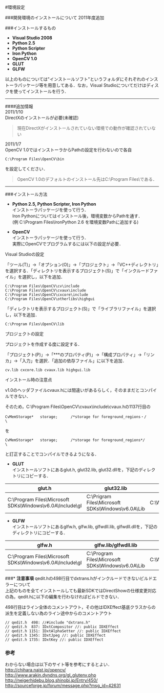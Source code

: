 #環境設定  

###開発環境のインストールについて
2011年度追加  

###インストールするもの  
* **Visual Studio 2008**  
* **Python 2.5**  
* **Python Scripter**  
* **Iron Python**  
* **OpenCV 1.0**  
* **GLUT**  
* **GLFW**  

以上のものについては"インストールソフト"というフォルダにそれぞれのインストーラパッケージ等を用意してある．なお，Visual Studioについてだけはディスクを使ってインストールを行う．  

***
####追加情報  
2011/1/10  
DirectXのインストールが必要(未確認)  
> 現在DirectXがインストールされていない環境での動作が確認されていない  

2011/1/7  
OpenCV 1.0ではインストーラからPathの設定を行わないので各自  

    C:\Program Files\OpenCV\bin  

を設定してください．  
> OpenCV 1.0のデフォルトのインストール先はC:\Program Files\である．  
    
***  

###インストール方法  
* **Python 2.5, Python Scripter, Iron Python**  
インストーラパッケージを使って行う．  
Iron Pythonについてはインストール後，環境変数からPathを通す．  
(例 C:\Program Files\IronPython 2.6 を環境変数Pathに追加する)  

* **OpenCV**  
インストーラパッケージを使って行う．  
実際にOpenCVでプログラムするには以下の設定が必要．  

Visual Studioの設定  

「ツール(T)」→「オプション(O)」→「プロジェクト」→「VC++ディレクトリ」を選択する．「ディレクトリを表示するプロジェクト(S)」で「インクルードファイル」を選択し，以下を追加．  

    C:\Program Files\OpenCV\cv\include  
    C:\Program Files\OpenCV\cvaux\include  
    C:\Program Files\OpenCV\cxcore\include  
    C:\Program Files\OpenCV\otherlibs\highgui  
    
「ディレクトリを表示するプロジェクト(S)」で「ライブラリファイル」を選択し，以下を追加．  

    C:\Program Files\OpenCV\lib  
プロジェクトの設定  

プロジェクトを作成する度に設定する．  

「プロジェクト(P)」→「\*\*\*のプロパティ(P)」→「構成プロパティ」→「リンカ」→「入力」を選択．「追加の依存ファイル」に以下を追加．  

    cv.lib cxcore.lib cvaux.lib highgui.lib  

インストール時の注意点  

v1.0のヘッダファイルcvaux.hには間違いがあるらしく，そのままだとコンパイルできない．  

そのため，C:\Program Files\OpenCV\cvaux\include\cvaux.hの1137行目の  

    CvMemStorage*   storage;      /*storage for foreground_regions・/                \  

を  

    CvMemStorage*   storage;      /*storage for foreground_regions*/                \  

と訂正することでコンパイルできるようになる．  

* **GLUT**  
インストールソフトにあるglut.h, glut32.lib, glut32.dllを，下記のディレクトリにコピーする．  

|glut.h|glut32.lib|glut32.dll|  
|---|---|---|  
| C:\Program Files\Microsoft SDKs\Windows\v6.0A\Include\gl | C:\Prigram Files\Microsoft SDKs\Windows\v6.0A\Lib | C:\WINDOWS\system32 |  

* **GLFW**  
インストールソフトにあるglfw.h, glfw.lib, glfwdll.lib, glfwdll.dllを，下記のディレクトリにコピーする．  

|glfw.h|glfw.lib/glfwdll.lib|glfwdll.dll|  
|---|---|---|  
| C:\Program Files\Microsoft SDKs\Windows\v6.0A\Include\gl | C:\Program Files\Microsoft SDKs\Windows\v6.0A\Lib | C:\WINDOWS\system32 |  

###\* **注意事項**
qedit.hの498行目でdxtrans.hがインクルードできないビルドエラーについて  
上記のものを全てインストールしても最新SDKではDirectShowの仕様変更対応の為，qedit.hに以下の編集を行わなければビルドできない．  

498行目はライン全体のコメントアウト，その他はIDXEffect基底クラスからの派生を定義しない為のライン途中からのコメントアウト  

    // qedit.h  498: //#include "dxtrans.h"  
    // qedit.h  837: IDxtCompositor //: public IDXEffect  
    // qedit.h 1151: IDxtAlphaSetter //: public IDXEffect  
    // qedit.h 1345: IDxtJpeg //: public IDXEffect  
    // qedit.h 1735: IDxtKey //: public IDXEffect  

### **参考**  
わからない場合は以下のサイト等を参考にするとよい．  
<http://chihara.naist.jp/opencv/>  
<http://www.arakin.dyndns.org/gl_glutenv.php>  
<http://neigerhidebu.blog.shinobi.jp/Entry/450/>  
<http://sourceforge.jp/forum/message.php?msg_id=42631>  

